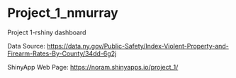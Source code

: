# Project_1_nmurray
Project 1-rshiny dashboard

Data Source: https://data.ny.gov/Public-Safety/Index-Violent-Property-and-Firearm-Rates-By-County/34dd-6g2j

ShinyApp Web Page: https://noram.shinyapps.io/project_1/
